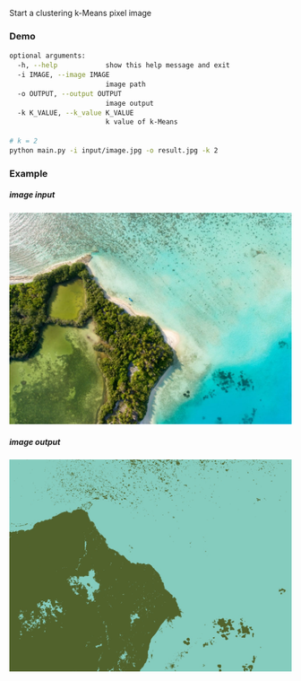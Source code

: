 Start a clustering k-Means pixel image

### Demo

```bash
optional arguments:
  -h, --help            show this help message and exit
  -i IMAGE, --image IMAGE
                        image path
  -o OUTPUT, --output OUTPUT
                        image output
  -k K_VALUE, --k_value K_VALUE
                        k value of k-Means

# k = 2
python main.py -i input/image.jpg -o result.jpg -k 2
```
### Example
##### image input
<p align="center"><img src="input/image.jpg" width="640"\></p>

##### image output
<p align="center"><img src="output/result.jpg" width="640"\></p>